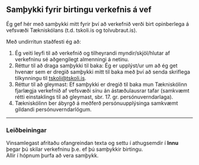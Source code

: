 ## Samþykki fyrir birtingu verkefnis á vef
Ég gef hér með samþykki mitt fyrir því að verkefnið verði birt opinberlega á vefsvæði Tækniskólans (t.d. tskoli.is og tolvubraut.is).

Með undirritun staðfesti ég að:
1. Ég veiti leyfi til að verkefnið og tilheyrandi myndir/skjöl/hlutar af verkefninu sé aðgengilegt almenningi á netinu.
1. Réttur til að draga samþykki til baka: Ég er upplýst/ur um að ég get hvenær sem er dregið samþykki mitt til baka með því að senda skriflega tilkynningu til tskoli@tskoli.is.
1. Réttur til að gleymast: Ef samþykki er dregið til baka mun Tækniskólinn fjarlægja verkefnið af vefsvæði sínu án ástæðulausrar tafar (samkvæmt rétti einstaklings til að gleymast, sbr. 17. gr. persónuverndarlaga).
1. Tækniskólinn ber ábyrgð á meðferð persónuupplýsinga samkvæmt gildandi persónuverndarlögum.

---

### Leiðbeiningar
Vinsamlegast afritaðu ofangreindan texta og settu í athugsemdir í **Innu** þegar þú skilar verkefninu þ.e. ef þú samþykkir birtingu. <br>
Allir í hópnum þurfa að vera samþykk.
